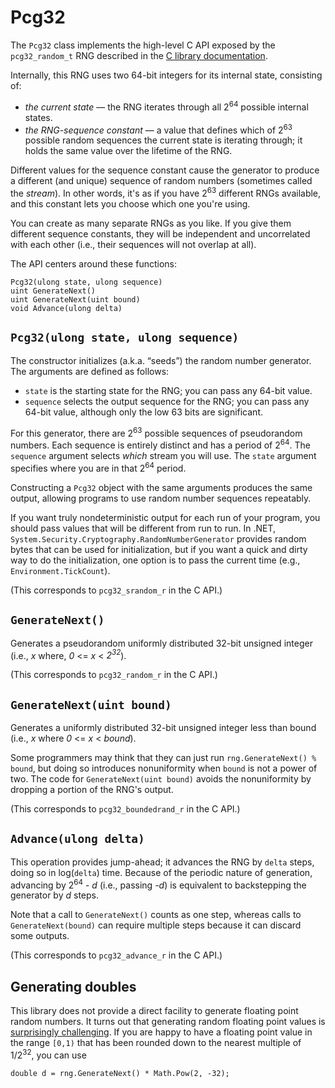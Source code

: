 # Pcg32

The `Pcg32` class implements the high-level C API exposed by the `pcg32_random_t` RNG described
in the [C library documentation](http://www.pcg-random.org/using-pcg-c.html).

Internally, this RNG uses two 64-bit integers for its internal state, consisting of:

* *the current state* — the RNG iterates through all 2<sup>64</sup> possible internal states.
* *the RNG-sequence constant* — a value that defines which of 2<sup>63</sup> possible random
   sequences the current state is iterating through; it holds the same value over the lifetime of the RNG.

Different values for the sequence constant cause the generator to produce a different (and unique) sequence
of random numbers (sometimes called the *stream*). In other words, it's as if you have 2<sup>63</sup>
different RNGs available, and this constant lets you choose which one you're using.

You can create as many separate RNGs as you like. If you give them different sequence constants, they
will be independent and uncorrelated with each other (i.e., their sequences will not overlap at all).

The API centers around these functions:

```
Pcg32(ulong state, ulong sequence)
uint GenerateNext()
uint GenerateNext(uint bound)
void Advance(ulong delta)
```

## `Pcg32(ulong state, ulong sequence)`

The constructor initializes (a.k.a. “seeds”) the random number generator. The arguments are defined
as follows:

* `state` is the starting state for the RNG; you can pass any 64-bit value.
* `sequence` selects the output sequence for the RNG; you can pass any 64-bit value, although
   only the low 63 bits are significant.
   
For this generator, there are 2<sup>63</sup> possible sequences of pseudorandom numbers. Each
sequence is entirely distinct and has a period of 2<sup>64</sup>. The `sequence` argument selects
*which* stream you will use. The `state` argument specifies where you are in that 2<sup>64</sup> period.

Constructing a `Pcg32` object with the same arguments produces the same output, allowing programs
to use random number sequences repeatably.

If you want truly nondeterministic output for each run of your program, you should pass values that
will be different from run to run. In .NET, `System.Security.Cryptography.RandomNumberGenerator`
provides random bytes that can be used for initialization, but if you want a quick and dirty way to
do the initialization, one option is to pass the current time (e.g., `Environment.TickCount`).

(This corresponds to `pcg32_srandom_r` in the C API.)

## `GenerateNext()`

Generates a pseudorandom uniformly distributed 32-bit unsigned integer (i.e., *x* where, *0* <= *x* < *2<sup>32</sup>*).

(This corresponds to `pcg32_random_r` in the C API.)

## `GenerateNext(uint bound)`

Generates a uniformly distributed 32-bit unsigned integer less than bound (i.e., *x* where *0* <= *x* < *bound*).

Some programmers may think that they can just run `rng.GenerateNext() % bound`, but doing so
introduces nonuniformity when `bound` is not a power of two. The code for `GenerateNext(uint bound)`
avoids the nonuniformity by dropping a portion of the RNG's output.

(This corresponds to `pcg32_boundedrand_r` in the C API.)

## `Advance(ulong delta)`

This operation provides jump-ahead; it advances the RNG by `delta` steps, doing so in log(`delta`)
time. Because of the periodic nature of generation, advancing by 2<sup>64</sup> - *d* (i.e.,
passing *-d*) is equivalent to backstepping the generator by *d* steps.

Note that a call to `GenerateNext()` counts as one step, whereas calls to `GenerateNext(bound)`
can require multiple steps because it can discard some outputs.

(This corresponds to `pcg32_advance_r` in the C API.)

## Generating doubles

This library does not provide a direct facility to generate floating point random numbers. It turns
out that generating random floating point values is [surprisingly challenging](http://mumble.net/~campbell/tmp/random_real.c).
If you are happy to have a floating point value in the range `[0,1)` that has been rounded down
to the nearest multiple of 1/2<sup>32</sup>, you can use

```
double d = rng.GenerateNext() * Math.Pow(2, -32);
```

